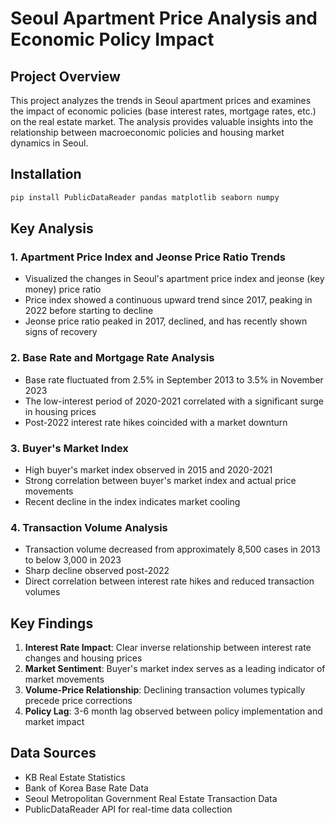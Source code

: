 # Seoul Apartment Price Analysis and Economic Policy Impact

## Project Overview
This project analyzes the trends in Seoul apartment prices and examines the impact of economic policies (base interest rates, mortgage rates, etc.) on the real estate market. The analysis provides valuable insights into the relationship between macroeconomic policies and housing market dynamics in Seoul.

## Installation
```bash
pip install PublicDataReader pandas matplotlib seaborn numpy
```

## Key Analysis

### 1. Apartment Price Index and Jeonse Price Ratio Trends
- Visualized the changes in Seoul's apartment price index and jeonse (key money) price ratio
- Price index showed a continuous upward trend since 2017, peaking in 2022 before starting to decline
- Jeonse price ratio peaked in 2017, declined, and has recently shown signs of recovery

### 2. Base Rate and Mortgage Rate Analysis
- Base rate fluctuated from 2.5% in September 2013 to 3.5% in November 2023
- The low-interest period of 2020-2021 correlated with a significant surge in housing prices
- Post-2022 interest rate hikes coincided with a market downturn

### 3. Buyer's Market Index
- High buyer's market index observed in 2015 and 2020-2021
- Strong correlation between buyer's market index and actual price movements
- Recent decline in the index indicates market cooling

### 4. Transaction Volume Analysis
- Transaction volume decreased from approximately 8,500 cases in 2013 to below 3,000 in 2023
- Sharp decline observed post-2022
- Direct correlation between interest rate hikes and reduced transaction volumes

## Key Findings
1. **Interest Rate Impact**: Clear inverse relationship between interest rate changes and housing prices
2. **Market Sentiment**: Buyer's market index serves as a leading indicator of market movements
3. **Volume-Price Relationship**: Declining transaction volumes typically precede price corrections
4. **Policy Lag**: 3-6 month lag observed between policy implementation and market impact

## Data Sources
- KB Real Estate Statistics
- Bank of Korea Base Rate Data
- Seoul Metropolitan Government Real Estate Transaction Data
- PublicDataReader API for real-time data collection
